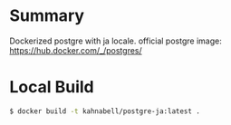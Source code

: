 # Summary

Dockerized postgre with ja locale.
official postgre image: https://hub.docker.com/_/postgres/

# Local Build

```sh
$ docker build -t kahnabell/postgre-ja:latest .
```
